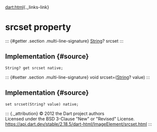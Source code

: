 [dart:html](../../dart-html/dart-html-library){._links-link}

srcset property
===============

::: {#getter .section .multi-line-signature}
[String](../../dart-core/string-class)? srcset
:::

Implementation {#source}
--------------

``` {.language-dart data-language="dart"}
String? get srcset native;
```

::: {#setter .section .multi-line-signature}
void srcset=([String](../../dart-core/string-class)? value)
:::

Implementation {#source}
--------------

``` {.language-dart data-language="dart"}
set srcset(String? value) native;
```

::: {._attribution}
© 2012 the Dart project authors\
Licensed under the BSD 3-Clause \"New\" or \"Revised\" License.\
<https://api.dart.dev/stable/2.18.5/dart-html/ImageElement/srcset.html>
:::

